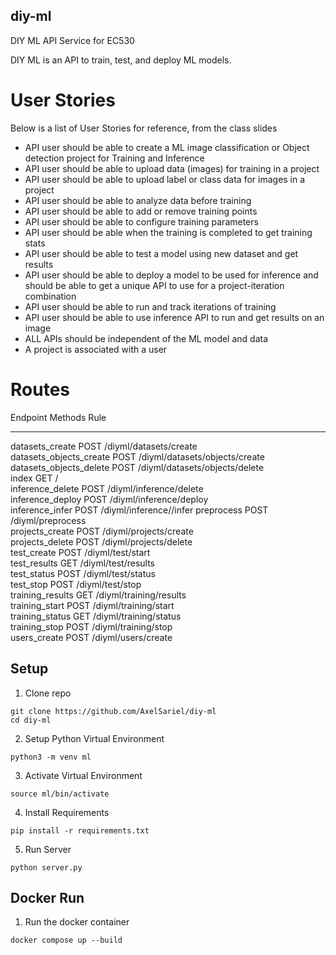 ## diy-ml
DIY ML API Service for EC530

DIY ML is an API to train, test, and deploy ML models.

# User Stories

Below is a list of User Stories for reference, from the class slides

- API user should be able to create a ML image classification or Object detection project for Training and Inference
- API user should be able to upload data (images) for training in a project
- API user should be able to upload label or class data for images in a project
- API user should be able to analyze data before training
- API user should be able to add or remove training points
- API user should be able to configure training parameters
- API user should be able when the training is completed to get training stats
- API user should be able to test a model using new dataset and get results
- API user should be able to deploy a model to be used for inference and should be able to get a unique API to use for a project-iteration combination
- API user should be able to run and track iterations of training
- API user should be able to use inference API to run and get results on an image
- ALL APIs should be independent of the ML model and data
- A project is associated with a user

# Routes
Endpoint                 Methods  Rule                                          
-----------------------  -------  ----------------------------------------------
datasets_create          POST     /diyml/datasets/create                        
datasets_objects_create  POST     /diyml/datasets/objects/create                
datasets_objects_delete  POST     /diyml/datasets/objects/delete                
index                    GET      /                                             
inference_delete         POST     /diyml/inference/delete                       
inference_deploy         POST     /diyml/inference/deploy                       
inference_infer          POST     /diyml/inference/<inferenceDeploymentId>/infer
preprocess               POST     /diyml/preprocess                             
projects_create          POST     /diyml/projects/create                        
projects_delete          POST     /diyml/projects/delete                        
test_create              POST     /diyml/test/start                             
test_results             GET      /diyml/test/results                           
test_status              POST     /diyml/test/status                            
test_stop                POST     /diyml/test/stop                              
training_results         GET      /diyml/training/results                       
training_start           POST     /diyml/training/start                         
training_status          GET      /diyml/training/status                        
training_stop            POST     /diyml/training/stop                          
users_create             POST     /diyml/users/create  

## Setup

1. Clone repo
```
git clone https://github.com/AxelSariel/diy-ml
cd diy-ml
```
2. Setup Python Virtual Environment
```
python3 -m venv ml
```

3. Activate Virtual Environment
```
source ml/bin/activate
```

4. Install Requirements
```
pip install -r requirements.txt
```

5. Run Server
```
python server.py
```

## Docker Run
1. Run the docker container
```
docker compose up --build
```